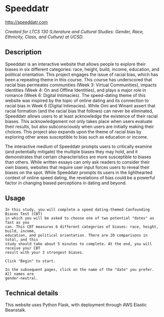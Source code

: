 # Speeddatr

http://speeddatr.com

*Created for LTCS 130 (Literature and Cultural Studies: Gender, Race, Ethnicity, Class, and Culture) at UCSD.*

## Description

Speeddatr is an interactive website that allows people to explore their biases in six different categories: race, height, build, income, education, and political orientation. This project engages the issue of racial bias, which has been a repeating theme in this course. This course has underscored that racial bias permeates communities (Week 3: Virtual Communities), impacts identities (Week 4: On and Offline Identities), and plays a major role in romance (Week 6: Digital Intimacies). The speed-dating theme of this website was inspired by the topic of online dating and its connection to racial bias in Week 6 (Digital Intimacies). While Omi and Winant assert that racial formation (and the racial bias that follows) can never be eliminated, Speeddatr allows users to at least acknowledge the existence of their racial biases. This acknowledgement not only takes place when users evaluate their results, but also subconsciously when users are initially making their choices. This project also expands upon the theme of racial bias by exploring other areas susceptible to bias such as education or income.


The interactive medium of Speeddatr prompts users to critically examine (and potentially mitigate) the multiple biases they may hold, and it demonstrates that certain characteristics are more susceptible to biases than others. While written essays can only ask readers to consider their own biases, websites that require user input forces users to reveal their biases on the spot. While Speeddatr prompts its users in the lighthearted context of online speed dating, the revelations of bias could be a powerful factor in changing biased perceptions in dating and beyond.

## Usage

```
In this study, you will complete a speed dating-themed Confounding Biases Test (CBT)
in which you will be asked to choose one of two potential "dates" as fast as you
can. This CBT measures 6 different categories of biases: race, height, build, income,
education, and political orientation. There are 20 comparisons in total, and this
study should take about 5 minutes to complete. At the end, you will receive your CBT
result with your 3 strongest biases.

Click "Begin" to start.

In the subsequent pages, click on the name of the "date" you prefer. All names are
gender-neutral.
```

## Technical details

This website uses Python Flask, with deployment through AWS Elastic Beanstalk.
